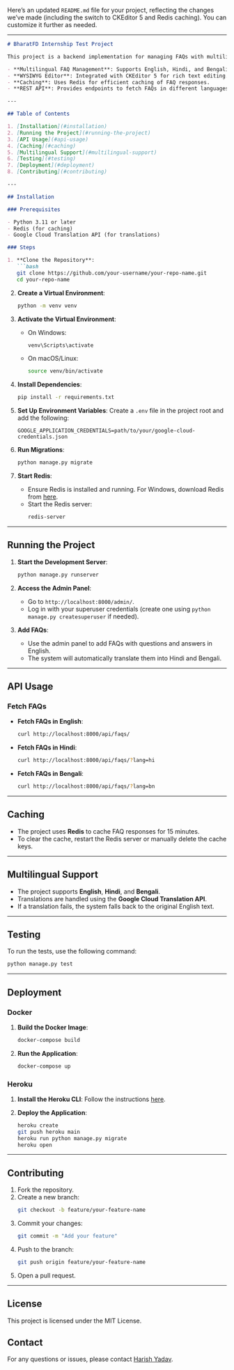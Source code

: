 Here’s an updated `README.md` file for your project, reflecting the changes we’ve made (including the switch to CKEditor 5 and Redis caching). You can customize it further as needed.

---

```markdown
# BharatFD Internship Test Project

This project is a backend implementation for managing FAQs with multilingual support, built using Django and Django REST Framework. It includes features like:

- **Multilingual FAQ Management**: Supports English, Hindi, and Bengali.
- **WYSIWYG Editor**: Integrated with CKEditor 5 for rich text editing.
- **Caching**: Uses Redis for efficient caching of FAQ responses.
- **REST API**: Provides endpoints to fetch FAQs in different languages.

---

## Table of Contents

1. [Installation](#installation)
2. [Running the Project](#running-the-project)
3. [API Usage](#api-usage)
4. [Caching](#caching)
5. [Multilingual Support](#multilingual-support)
6. [Testing](#testing)
7. [Deployment](#deployment)
8. [Contributing](#contributing)

---

## Installation

### Prerequisites

- Python 3.11 or later
- Redis (for caching)
- Google Cloud Translation API (for translations)

### Steps

1. **Clone the Repository**:
   ```bash
   git clone https://github.com/your-username/your-repo-name.git
   cd your-repo-name
   ```

2. **Create a Virtual Environment**:
   ```bash
   python -m venv venv
   ```

3. **Activate the Virtual Environment**:
   - On Windows:
     ```bash
     venv\Scripts\activate
     ```
   - On macOS/Linux:
     ```bash
     source venv/bin/activate
     ```

4. **Install Dependencies**:
   ```bash
   pip install -r requirements.txt
   ```

5. **Set Up Environment Variables**:
   Create a `.env` file in the project root and add the following:
   ```env
   GOOGLE_APPLICATION_CREDENTIALS=path/to/your/google-cloud-credentials.json
   ```

6. **Run Migrations**:
   ```bash
   python manage.py migrate
   ```

7. **Start Redis**:
   - Ensure Redis is installed and running. For Windows, download Redis from [here](https://github.com/tporadowski/redis/releases).
   - Start the Redis server:
     ```bash
     redis-server
     ```

---

## Running the Project

1. **Start the Development Server**:
   ```bash
   python manage.py runserver
   ```

2. **Access the Admin Panel**:
   - Go to `http://localhost:8000/admin/`.
   - Log in with your superuser credentials (create one using `python manage.py createsuperuser` if needed).

3. **Add FAQs**:
   - Use the admin panel to add FAQs with questions and answers in English.
   - The system will automatically translate them into Hindi and Bengali.

---

## API Usage

### Fetch FAQs

- **Fetch FAQs in English**:
  ```bash
  curl http://localhost:8000/api/faqs/
  ```

- **Fetch FAQs in Hindi**:
  ```bash
  curl http://localhost:8000/api/faqs/?lang=hi
  ```

- **Fetch FAQs in Bengali**:
  ```bash
  curl http://localhost:8000/api/faqs/?lang=bn
  ```

---

## Caching

- The project uses **Redis** to cache FAQ responses for 15 minutes.
- To clear the cache, restart the Redis server or manually delete the cache keys.

---

## Multilingual Support

- The project supports **English**, **Hindi**, and **Bengali**.
- Translations are handled using the **Google Cloud Translation API**.
- If a translation fails, the system falls back to the original English text.

---

## Testing

To run the tests, use the following command:
```bash
python manage.py test
```

---

## Deployment

### Docker

1. **Build the Docker Image**:
   ```bash
   docker-compose build
   ```

2. **Run the Application**:
   ```bash
   docker-compose up
   ```

### Heroku

1. **Install the Heroku CLI**:
   Follow the instructions [here](https://devcenter.heroku.com/articles/heroku-cli).

2. **Deploy the Application**:
   ```bash
   heroku create
   git push heroku main
   heroku run python manage.py migrate
   heroku open
   ```

---

## Contributing

1. Fork the repository.
2. Create a new branch:
   ```bash
   git checkout -b feature/your-feature-name
   ```
3. Commit your changes:
   ```bash
   git commit -m "Add your feature"
   ```
4. Push to the branch:
   ```bash
   git push origin feature/your-feature-name
   ```
5. Open a pull request.

---

## License

This project is licensed under the MIT License.

## Contact
For any questions or issues, please contact [Harish Yadav](https://www.linkedin.com/in/v-harish-yadav-b2bb52241).
